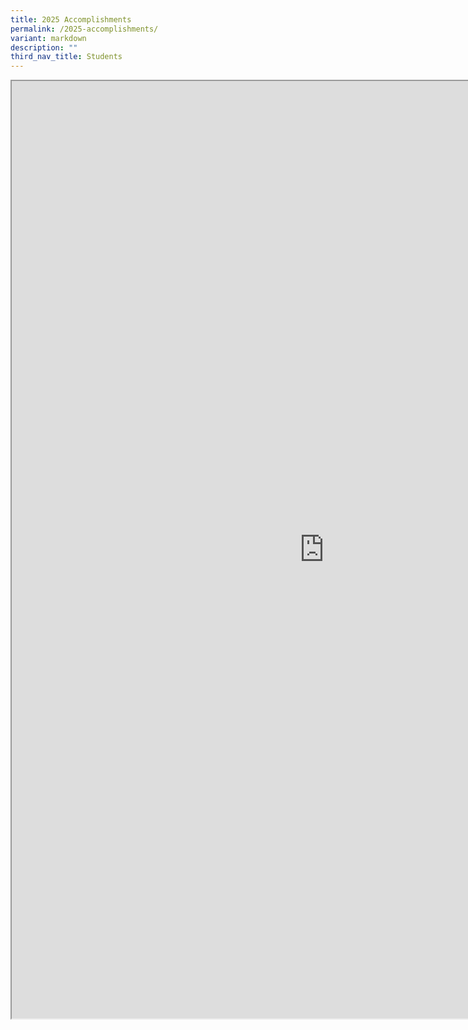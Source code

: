 ```yaml
---
title: 2025 Accomplishments
permalink: /2025-accomplishments/
variant: markdown
description: ""
third_nav_title: Students
---
```

<div>
<iframe src="https://docs.google.com/document/d/e/2PACX-1vSB9IoSk1z5tzdhRSLdKIIqFR3fVGQR3-NeVGRXAGYY5MVphvDoceHML75d1PYGYQ/pub?embedded=true" width="1000px" height="1500px" scrolling="no"></iframe>
	
	
	
	
</div>